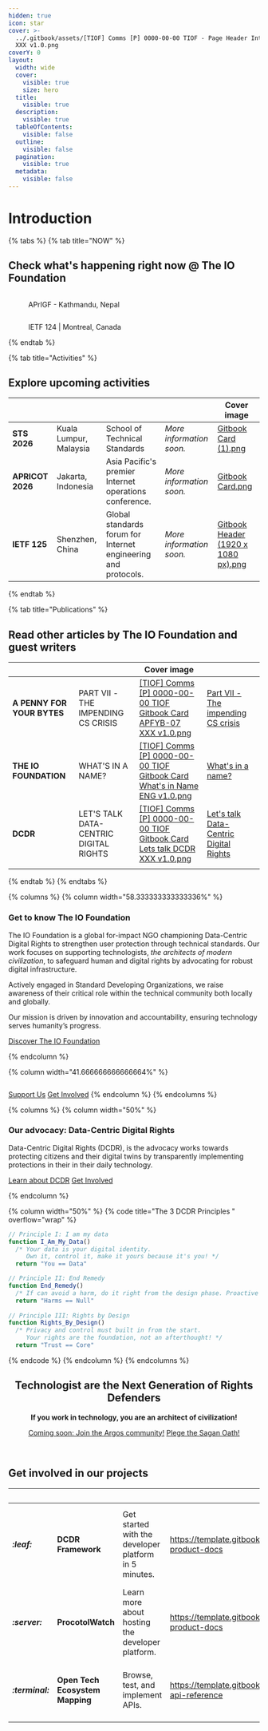 ```yaml
---
hidden: true
icon: star
cover: >-
  ../.gitbook/assets/[TIOF] Comms [P] 0000-00-00 TIOF - Page Header Introduction
  XXX v1.0.png
coverY: 0
layout:
  width: wide
  cover:
    visible: true
    size: hero
  title:
    visible: true
  description:
    visible: true
  tableOfContents:
    visible: false
  outline:
    visible: false
  pagination:
    visible: true
  metadata:
    visible: false
---
```


# Introduction

{% tabs %}
{% tab title="NOW" %}
## Check what's happening right now @ The IO Foundation

<div><figure><img src="../.gitbook/assets/APrIFG 2025.png" alt=""><figcaption><p>APrIGF - Kathmandu, Nepal</p></figcaption></figure> <figure><img src="../.gitbook/assets/APrIFG 2025 (1).png" alt=""><figcaption><p>IETF 124 | Montreal, Canada</p></figcaption></figure></div>
{% endtab %}

{% tab title="Activities" %}
## Explore upcoming activities

<table data-view="cards"><thead><tr><th></th><th></th><th></th><th></th><th data-hidden data-card-cover data-type="image">Cover image</th></tr></thead><tbody><tr><td><strong>STS 2026</strong></td><td>Kuala Lumpur, Malaysia</td><td>School of Technical Standards<br></td><td><em>More information soon.</em></td><td><a href="../.gitbook/assets/Gitbook Card (1).png">Gitbook Card (1).png</a></td></tr><tr><td><strong>APRICOT 2026</strong></td><td>Jakarta, Indonesia</td><td>Asia Pacific's premier Internet operations conference.</td><td><em>More information soon.</em></td><td><a href="../.gitbook/assets/Gitbook Card.png">Gitbook Card.png</a></td></tr><tr><td><strong>IETF 125</strong></td><td>Shenzhen, China</td><td>Global standards forum for Internet engineering and protocols.</td><td><em>More information soon.</em></td><td><a href="../.gitbook/assets/Gitbook Header (1920 x 1080 px).png">Gitbook Header (1920 x 1080 px).png</a></td></tr></tbody></table>
{% endtab %}

{% tab title="Publications" %}
## Read other articles by The IO Foundation and guest writers

<table data-view="cards"><thead><tr><th></th><th></th><th data-hidden data-card-cover data-type="image">Cover image</th><th data-hidden data-card-target data-type="content-ref"></th></tr></thead><tbody><tr><td><strong>A PENNY FOR YOUR BYTES</strong></td><td>PART VII -<br>THE IMPENDING CS CRISIS</td><td><a href="../.gitbook/assets/[TIOF] Comms [P] 0000-00-00 TIOF Gitbook Card APFYB-07 XXX v1.0.png">[TIOF] Comms [P] 0000-00-00 TIOF Gitbook Card APFYB-07 XXX v1.0.png</a></td><td><a href="https://app.gitbook.com/s/AEPxsorb0vygAAlwZz3R/topics/a-penny-for-your-bytes/part-vii-the-impending-cs-crisis">Part VII - The impending CS crisis</a></td></tr><tr><td><strong>THE IO FOUNDATION</strong></td><td>WHAT'S IN A NAME?<br></td><td><a href="../.gitbook/assets/[TIOF] Comms [P] 0000-00-00 TIOF Gitbook Card What&#x27;s in Name ENG v1.0.png">[TIOF] Comms [P] 0000-00-00 TIOF Gitbook Card What's in Name ENG v1.0.png</a></td><td><a href="https://app.gitbook.com/s/AEPxsorb0vygAAlwZz3R/topics/the-io-foundation/whats-in-a-name">What's in a name?</a></td></tr><tr><td><strong>DCDR</strong></td><td>LET'S TALK<br>DATA-CENTRIC DIGITAL RIGHTS<br></td><td><a href="../.gitbook/assets/[TIOF] Comms [P] 0000-00-00 TIOF Gitbook Card Lets talk DCDR XXX v1.0.png">[TIOF] Comms [P] 0000-00-00 TIOF Gitbook Card Lets talk DCDR XXX v1.0.png</a></td><td><a href="https://app.gitbook.com/s/AEPxsorb0vygAAlwZz3R/topics/data-centric-digital-rights/lets-talk-data-centric-digital-rights">Let's talk Data-Centric Digital Rights</a></td></tr><tr><td></td><td></td><td></td><td></td></tr></tbody></table>
{% endtab %}
{% endtabs %}

{% columns %}
{% column width="58.333333333333336%" %}
### Get to know The IO Foundation

The IO Foundation is a global for-impact NGO championing Data-Centric Digital Rights to strengthen user protection through technical standards. Our work focuses on supporting technologists, _the architects of modern civilization_, to safeguard human and digital rights by advocating for robust digital infrastructure.

Actively engaged in Standard Developing Organizations, we raise awareness of their critical role within the technical community both locally and globally.

Our mission is driven by innovation and accountability, ensuring technology serves humanity’s progress.

<a href="organization-brief/" class="button primary" data-icon="building-ngo">Discover The IO Foundation</a> &#x20;


{% endcolumn %}

{% column width="41.666666666666664%" %}
<figure><img src="../.gitbook/assets/0 - NAKED ARE YOU.jpg" alt=""><figcaption></figcaption></figure>



&#x20;<a href="https://template.gitbook.com/space-api-reference" class="button secondary" data-icon="hand-holding-seedling">Support Us</a>    <a href="join-us/" class="button primary" data-icon="hand-spock">Get Involved</a>
{% endcolumn %}
{% endcolumns %}

{% columns %}
{% column width="50%" %}
### Our advocacy: Data-Centric Digital Rights

Data-Centric Digital Rights (DCDR), is the advocacy works towards protecting citizens and their digital twins by transparently implementing protections in their in their daily technology.



<a href="https://app.gitbook.com/s/rG4xcNzldvEoKR9FS7Og/about/readme" class="button primary" data-icon="book-open">Learn about DCDR</a>    <a href="https://app.gitbook.com/s/anvxjAzkrMrH39Mt5Hnn/about/get-involved" class="button secondary" data-icon="hand-spock">Get Involved</a>


{% endcolumn %}

{% column width="50%" %}
{% code title="The 3 DCDR Principles
" overflow="wrap" %}
```javascript
// Principle I: I am my data 
function I_Am_My_Data()
  /* Your data is your digital identity.
     Own it, control it, make it yours because it's you! */
  return "You == Data"

// Principle II: End Remedy 
function End_Remedy()
  /* If can avoid a harm, do it right from the design phase. Proactive protections rulez! */
  return "Harms == Null"
  
// Principle III: Rights by Design 
function Rights_By_Design()
  /* Privacy and control must built in from the start.
     Your rights are the foundation, not an afterthought! */
  return "Trust == Core"
```
{% endcode %}
{% endcolumn %}
{% endcolumns %}

<h2 align="center"></h2>

<h2 align="center">Technologist are the Next Generation of Rights Defenders</h2>

<p align="center"><strong>If you work in technology, you are an architect of civilization!</strong></p>

<p align="center"><a href="introduction.md" class="button primary">Coming soon: Join the Argos community!</a>    <a href="https://app.gitbook.com/s/rG4xcNzldvEoKR9FS7Og/about/the-sagan-oath" class="button secondary" data-icon="hand-sparkles">Plege the Sagan Oath!</a></p>

<p align="center"><br></p>

## Get involved in our projects

<table data-view="cards"><thead><tr><th></th><th></th><th></th><th data-hidden data-card-target data-type="content-ref"></th><th data-hidden data-card-cover data-type="image">Cover image</th></tr></thead><tbody><tr><td><h4><i class="fa-leaf">:leaf:</i></h4></td><td><strong>DCDR Framework</strong></td><td>Get started with the developer platform in 5 minutes.</td><td><a href="https://template.gitbook.com/space-product-docs">https://template.gitbook.com/space-product-docs</a></td><td><a href="../.gitbook/assets/[TIOF] Comms [P] 0000-00-00 TIOF Gitbook Card Project DCDR Framework XXX v1.0.png">[TIOF] Comms [P] 0000-00-00 TIOF Gitbook Card Project DCDR Framework XXX v1.0.png</a></td></tr><tr><td><h4><i class="fa-server">:server:</i></h4></td><td><strong>ProcotolWatch</strong></td><td>Learn more about hosting the developer platform.</td><td><a href="https://template.gitbook.com/space-product-docs">https://template.gitbook.com/space-product-docs</a></td><td><a href="../.gitbook/assets/[TIOF] Comms [P] 0000-00-00 TIOF Gitbook Card Project ProtocolWatch XXX v1.0.png">[TIOF] Comms [P] 0000-00-00 TIOF Gitbook Card Project ProtocolWatch XXX v1.0.png</a></td></tr><tr><td><h4><i class="fa-terminal">:terminal:</i></h4></td><td><strong>Open Tech Ecosystem Mapping</strong></td><td>Browse, test, and implement APIs.</td><td><a href="https://template.gitbook.com/space-api-reference">https://template.gitbook.com/space-api-reference</a></td><td><a href="../.gitbook/assets/[TIOF] Comms [P] 0000-00-00 TIOF Gitbook Card OTEM XXX v1.0.png">[TIOF] Comms [P] 0000-00-00 TIOF Gitbook Card OTEM XXX v1.0.png</a></td></tr></tbody></table>

